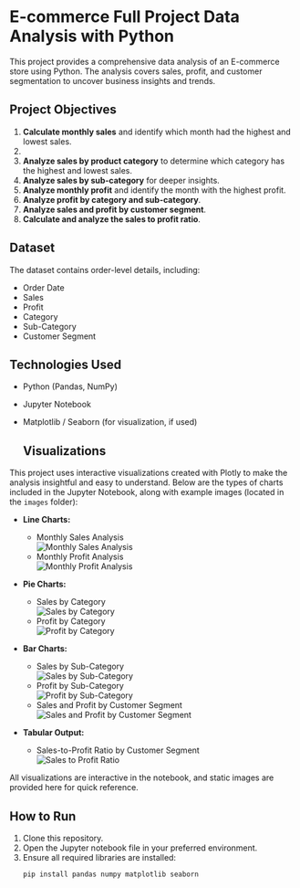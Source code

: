 # E-commerce Full Project Data Analysis with Python

This project provides a comprehensive data analysis of an E-commerce store using Python. The analysis covers sales, profit, and customer segmentation to uncover business insights and trends.

## Project Objectives

1. **Calculate monthly sales** and identify which month had the highest and lowest sales.
2. 
3. **Analyze sales by product category** to determine which category has the highest and lowest sales.
4. **Analyze sales by sub-category** for deeper insights.
5. **Analyze monthly profit** and identify the month with the highest profit.
6. **Analyze profit by category and sub-category**.
7. **Analyze sales and profit by customer segment**.
8. **Calculate and analyze the sales to profit ratio**.

## Dataset

The dataset contains order-level details, including:
- Order Date
- Sales
- Profit
- Category
- Sub-Category
- Customer Segment

## Technologies Used

- Python (Pandas, NumPy)
- Jupyter Notebook
- Matplotlib / Seaborn (for visualization, if used)


  ## Visualizations

This project uses interactive visualizations created with Plotly to make the analysis insightful and easy to understand. Below are the types of charts included in the Jupyter Notebook, along with example images (located in the `images` folder):

- **Line Charts:**  
  - Monthly Sales Analysis  
    ![Monthly Sales Analysis](images/monthly_sales.png)
  - Monthly Profit Analysis  
    ![Monthly Profit Analysis](images/monthly_profit.png)

- **Pie Charts:**  
  - Sales by Category  
    ![Sales by Category](images/sales_by_category.png)
  - Profit by Category  
    ![Profit by Category](images/profit_by_category.png)

- **Bar Charts:**  
  - Sales by Sub-Category  
    ![Sales by Sub-Category](images/sales_by_subcategory.png)
  - Profit by Sub-Category  
    ![Profit by Sub-Category](images/profit_by_subcategory.png)
  - Sales and Profit by Customer Segment  
    ![Sales and Profit by Customer Segment](images/sales_profit_by_segment.png)

- **Tabular Output:**  
  - Sales-to-Profit Ratio by Customer Segment  
    ![Sales to Profit Ratio](images/sales_to_profit_ratio.png)

All visualizations are interactive in the notebook, and static images are provided here for quick reference.


## How to Run

1. Clone this repository.
2. Open the Jupyter notebook file in your preferred environment.
3. Ensure all required libraries are installed:
   ```bash
   pip install pandas numpy matplotlib seaborn
   ```
